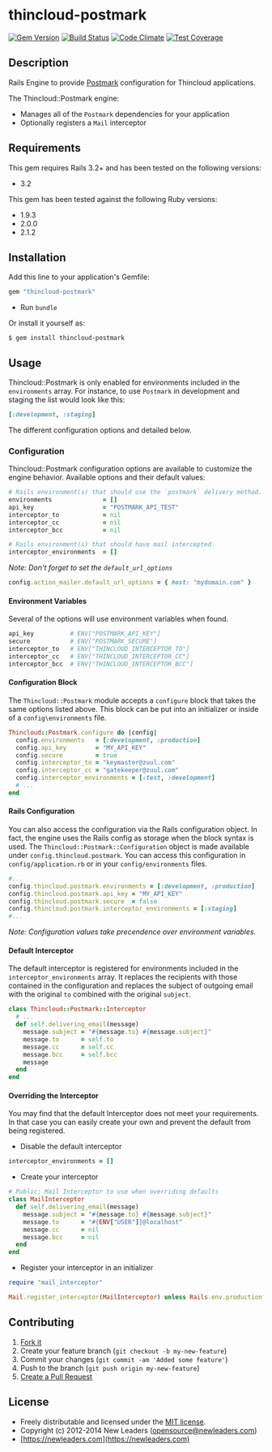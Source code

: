 # thincloud-postmark

[![Gem Version](https://badge.fury.io/rb/thincloud-postmark.svg)](http://badge.fury.io/rb/thincloud-postmark)
[![Build Status](https://travis-ci.org/newleaders/thincloud-postmark.svg?branch=master)](https://travis-ci.org/newleaders/thincloud-postmark)
[![Code Climate](https://codeclimate.com/github/newleaders/thincloud-postmark.png)](https://codeclimate.com/github/newleaders/thincloud-postmark)
[![Test Coverage](https://codeclimate.com/github/newleaders/thincloud-postmark/coverage.png)](https://codeclimate.com/github/newleaders/thincloud-postmark)

## Description

Rails Engine to provide [Postmark](http://postmarkapp.com) configuration for Thincloud applications.

The Thincloud::Postmark engine:

* Manages all of the `Postmark` dependencies for your application
* Optionally registers a `Mail` interceptor

## Requirements

This gem requires Rails 3.2+ and has been tested on the following versions:

* 3.2

This gem has been tested against the following Ruby versions:

* 1.9.3
* 2.0.0
* 2.1.2


## Installation

Add this line to your application's Gemfile:

```ruby
gem "thincloud-postmark"
```

* Run `bundle`

Or install it yourself as:

```
$ gem install thincloud-postmark
```

## Usage

Thincloud::Postmark is only enabled for environments included in the `environments` array. For instance, to use `Postmark` in development and staging the list would look like this:

```ruby
[:development, :staging]
```

The different configuration options and detailed below.

### Configuration

Thincloud::Postmark configuration options are available to customize the engine behavior. Available options and their default values:

```ruby
# Rails environment(s) that should use the `postmark` delivery method.
environments              = []
api_key                   = "POSTMARK_API_TEST"
interceptor_to            = nil
interceptor_cc            = nil
interceptor_bcc           = nil

# Rails environment(s) that should have mail intercepted.
interceptor_environments  = []
```

_Note: Don't forget to set the `default_url_options`_

```ruby
config.action_mailer.default_url_options = { host: "mydomain.com" }
```

#### Environment Variables

Several of the options will use environment variables when found.

```ruby
api_key          # ENV["POSTMARK_API_KEY"]
secure           # ENV["POSTMARK_SECURE"]
interceptor_to   # ENV["THINCLOUD_INTERCEPTOR_TO"]
interceptor_cc   # ENV["THINCLOUD_INTERCEPTOR_CC"]
interceptor_bcc  # ENV["THINCLOUD_INTERCEPTOR_BCC"]
```

#### Configuration Block

The `Thincloud::Postmark` module accepts a `configure` block that takes the same options listed above. This block can be put into an initializer or inside of a `config\environments` file.

```ruby
Thincloud::Postmark.configure do |config|
  config.environments   = [:development, :production]
  config.api_key        = "MY_API_KEY"
  config.secure         = true
  config.interceptor_to = "keymaster@zuul.com"
  config.interceptor_cc = "gatekeeper@zuul.com"
  config.interceptor_environments = [:test, :development]
  # ...
end
```

#### Rails Configuration

You can also access the configuration via the Rails configuration object. In fact, the engine uses the Rails config as storage when the block syntax is used. The `Thincloud::Postmark::Configuration` object is made available under `config.thincloud.postmark`. You can access this configuration in `config/application.rb` or in your `config/environments` files.

```ruby
#...
config.thincloud.postmark.environments = [:development, :production]
config.thincloud.postmark.api_key = "MY_API_KEY"
config.thincloud.postmark.secure  = false
config.thincloud.postmark.interceptor_environments = [:staging]
#...
```

_Note: Configuration values take precendence over environment variables._

#### Default Interceptor

The default interceptor is registered for environments included in the `interceptor_environments` array. It replaces the recipients with those contained in the configuration and replaces the subject of outgoing email with the original `to` combined with the original `subject`.

```ruby
class Thincloud::Postmark::Interceptor
  # ...
  def self.delivering_email(message)
    message.subject = "#{message.to} #{message.subject}"
    message.to      = self.to
    message.cc      = self.cc
    message.bcc     = self.bcc
    message
  end
end
```

#### Overriding the Interceptor

You may find that the default Interceptor does not meet your requirements. In that case you can easily create your own and prevent the default from being registered.

* Disable the default interceptor

```ruby
interceptor_environments = []
```

* Create your interceptor

```ruby
# Public: Mail Interceptor to use when overriding defaults
class MailInterceptor
  def self.delivering_email(message)
    message.subject = "#{message.to} #{message.subject}"
    message.to      = "#{ENV["USER"]}@localhost"
    message.cc      = nil
    message.bcc     = nil
  end
end
```

* Register your interceptor in an initializer

```ruby
require "mail_interceptor"

Mail.register_interceptor(MailInterceptor) unless Rails.env.production?
```

## Contributing

1. [Fork it](https://github.com/newleaders/thincloud-postmark/fork_select)
2. Create your feature branch (`git checkout -b my-new-feature`)
3. Commit your changes (`git commit -am 'Added some feature'`)
4. Push to the branch (`git push origin my-new-feature`)
5. [Create a Pull Request](https://github.com/newleaders/thincloud-postmark/pull/new)


## License

* Freely distributable and licensed under the [MIT license](http://newleaders.mit-license.org/2012-2014/license.html).
* Copyright (c) 2012-2014 New Leaders ([opensource@newleaders.com](opensource@newleaders.com))
* [https://newleaders.com](https://newleaders.com)

